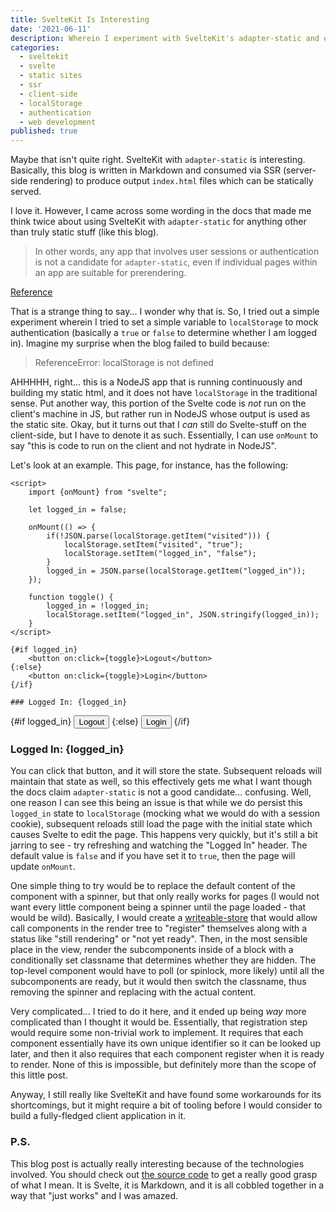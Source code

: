 ```yaml
---
title: SvelteKit Is Interesting
date: '2021-06-11'
description: Wherein I experiment with SvelteKit's adapter-static and explore the limitations and workarounds for client-side functionality in a static site, including localStorage and authentication simulation.
categories:
  - sveltekit
  - svelte
  - static sites
  - ssr
  - client-side
  - localStorage
  - authentication
  - web development
published: true
---
```


<script>
    import {onMount} from "svelte";

    let logged_in = false;

    onMount(() => {
        if(!JSON.parse(localStorage.getItem("visited"))) {
            localStorage.setItem("visited", "true");
            localStorage.setItem("logged_in", "false");
        }
        logged_in = JSON.parse(localStorage.getItem("logged_in"));
    });

    function toggle() {
        logged_in = !logged_in;
        localStorage.setItem("logged_in", JSON.stringify(logged_in));
    }
</script>

Maybe that isn't quite right. SvelteKit with `adapter-static` is interesting. Basically, this blog
is written in Markdown and consumed via SSR (server-side rendering) to produce output `index.html`
files which can be statically served.

I love it. However, I came across some wording in the docs that made me think twice about using
SvelteKit with `adapter-static` for anything other than truly static stuff (like this blog).

> In other words, any app that involves user sessions or authentication is not a candidate for
> `adapter-static`, even if individual pages within an app are suitable for prerendering.

[Reference](https://kit.svelte.dev/docs#ssr-and-javascript-prerender-when-not-to-prerender)

That is a strange thing to say... I wonder why that is. So, I tried out a simple experiment wherein
I tried to set a simple variable to `localStorage` to mock authentication (basically a `true` or
`false` to determine whether I am logged in). Imagine my surprise when the blog failed to build
because:

> ReferenceError: localStorage is not defined

AHHHHH, right... this is a NodeJS app that is running continuously and building my static html, and
it does not have `localStorage` in the traditional sense. Put another way, this portion of the
Svelte code is _not_ run on the client's machine in JS, but rather run in NodeJS whose output is
used as the static site. Okay, but it turns out that I _can_ still do Svelte-stuff on the
client-side, but I have to denote it as such. Essentially, I can use `onMount` to say "this is
code to run on the client and not hydrate in NodeJS".

Let's look at an example. This page, for instance, has the following:

```Svelte
<script>
    import {onMount} from "svelte";

    let logged_in = false;

    onMount(() => {
        if(!JSON.parse(localStorage.getItem("visited"))) {
            localStorage.setItem("visited", "true");
            localStorage.setItem("logged_in", "false");
        }
        logged_in = JSON.parse(localStorage.getItem("logged_in"));
    });

    function toggle() {
        logged_in = !logged_in;
        localStorage.setItem("logged_in", JSON.stringify(logged_in));
    }
</script>

{#if logged_in}
    <button on:click={toggle}>Logout</button>
{:else}
    <button on:click={toggle}>Login</button>
{/if}

### Logged In: {logged_in}
```

{#if logged_in}
<button on:click={toggle}>Logout</button>
{:else}
<button on:click={toggle}>Login</button>
{/if}

### Logged In: {logged_in}

You can click that button, and it will store the state. Subsequent reloads will maintain that state
as well, so this effectively gets me what I want though the docs claim `adapter-static` is not a
good candidate... confusing. Well, one reason I can see this being an issue is that while we do
persist this `logged_in` state to `localStorage` (mocking what we would do with a session cookie),
subsequent reloads still load the page with the initial state which causes Svelte to edit the page.
This happens very quickly, but it's still a bit jarring to see - try refreshing and watching the
"Logged In" header. The default value is `false` and if you have set it to `true`,
then the page will update `onMount`.

One simple thing to try would be to replace the default content of the component with a spinner,
but that only really works for pages (I would not want every little component being a spinner
until the page loaded - that would be wild). Basically, I would create a
[writeable-store](https://svelte.dev/tutorial/writable-stores) that would allow call components
in the render tree to "register" themselves along with a status like "still rendering" or "not
yet ready". Then, in the most sensible place in the view, render the subcomponents inside of a
block with a conditionally set classname that determines whether they are hidden. The top-level
component would have to poll (or spinlock, more likely) until all the subcomponents are ready, but
it would then switch the classname, thus removing the spinner and replacing with the actual
content.

Very complicated... I tried to do it here, and it ended up being _way_ more complicated than I
thought it would be. Essentially, that registration step would require some non-trivial work to
implement. It requires that each component essentially have its own unique identifier so it can be
looked up later, and then it also requires that each component register when it is ready to render.
None of this is impossible, but definitely more than the scope of this little post.

Anyway, I still really like SvelteKit and have found some workarounds for its shortcomings, but it
might require a bit of tooling before I would consider to build a fully-fledged client application
in it.

### P.S.

This blog post is actually really interesting because of the technologies involved. You should
check out
[the source code](https://github.com/kainsavage/teamclerks-blog/blob/master/src/routes/posts/sveltekit_is_interesting.svx)
to get a really good grasp of what I mean. It is Svelte, it is
Markdown, and it is all cobbled together in a way that "just works" and I was amazed.

